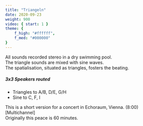 ```yaml
---
title: "Triangeln"
date: 2020-09-23
weight: 900
video: { start: 1 }
theme: {
    f_high: "#ffffff",
    f_med: "#000000"
}
---
```

All sounds recorded stereo in a dry swimming pool.  
The triangle sounds are mixed with sine waves.  
The spatialisation, situated as triangles, fosters the beating.

##### 3x3 Speakers routed
- Triangles to A/B, D/E, G/H
- Sine to C, F, I

This is a short version for a concert in Echoraum, Vienna. (8:00) [Multichannel]  
Originally this peace is 60 minutes.

[](fsk-17.jpg)

